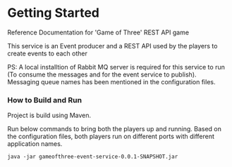 # Getting Started
Reference Documentation for 'Game of Three' REST API game

This service is an Event producer and a REST API used by the players to create events to each other


PS: A local installtion of Rabbit MQ server is required for this service to run (To consume the messages and for the event service to publish). Messaging queue names has been mentioned in the configuration files.

### How to Build and Run
Project is build using Maven.

Run below commands to bring both the players up and running. Based on the configuration files, both players run on different
ports with different application names.

`java -jar gameofthree-event-service-0.0.1-SNAPSHOT.jar`
